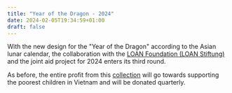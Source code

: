 ```yaml
---
title: "Year of the Dragon - 2024"
date: 2024-02-05T19:34:59+01:00
draft: false
---
```


With the new design for the "Year of the Dragon" according to the Asian lunar calendar, the collaboration with the [LOAN Foundation (LOAN Stiftung)](https://loan-stiftung.de/?lang=en) and the joint aid project for 2024 enters its third round.

As before, the entire profit from this [collection](https://shop.seraphine-arts.com/en/collections/jahr-des-drachen) will go towards supporting the poorest children in Vietnam and will be donated quarterly.
